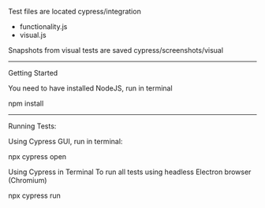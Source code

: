 Test files are located cypress/integration 
- functionality.js
- visual.js

Snapshots from visual tests are saved cypress/screenshots/visual

----------------------------------------------------

Getting Started 

You need to have installed NodeJS, run in terminal 

npm install 

----------------------------------------------------

Running Tests: 

Using Cypress GUI, run in terminal: 

npx cypress open

Using Cypress in Terminal
To run all tests using headless Electron browser (Chromium)

npx cypress run
